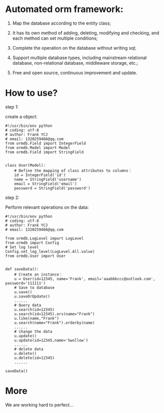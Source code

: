 
# Automated orm framework:

1. Map the database according to the entity class;

2. It has its own method of adding, deleting, modifying and checking, and each method can set multiple conditions;

3. Complete the operation on the database without writing sql;

4. Support multiple database types, including mainstream relational database, non-relational database, middleware storage, etc.;

5. Free and open source, continuous improvement and update.

# How to use?

step 1:

create a object:

```buildoutcfg
#!/usr/bin/env python
# coding: utf-8
# author: Frank YCJ
# email: 1320259466@qq.com
from ormdb.Field import IntegerField
from ormdb.Model import Model
from ormdb.Field import StringField


class User(Model):
    # Define the mapping of class attributes to columns：
    id = IntegerField('id')
    name = StringField('username')
    email = StringField('email')
    password = StringField('password')

```

step 2:

Perform relevant operations on the data:

```buildoutcfg
#!/usr/bin/env python
# coding: utf-8
# author: Frank YCJ
# email: 1320259466@qq.com

from ormdb.LogLevel import LogLevel
from ormdb import Config
# Set log level
Config.set_log_level(LogLevel.All.value)
from ormdb.User import User


def saveData():
    # Create an instance：
    u = User(id=12345, name='Frank', email='aaabbbccc@outlook.com', password='111111')
    # Save to database
    u.save()
    u.saveOrUpdate()
    ......
    # Query data
    u.search(id=12345)
    u.search(id=12345).ors(name="Frank")
    u.like(name,"Frank")
    u.search(name="Frank").orderby(name)
    ......
    # change the data
    u.update()
    u.update(id=12345,name='Swollow')
    ......
    # delete data
    u.delete()
    u.delete(id=12345)
    ......

saveData()
```


# More

We are working hard to perfect...